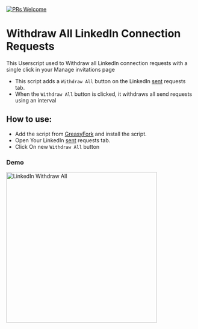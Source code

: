 [![PRs Welcome](https://img.shields.io/badge/PRs-welcome-brightgreen.svg?style=flat-square)](https://makeapullrequest.com)

# Withdraw All LinkedIn Connection Requests

This Userscript used to Withdraw all LinkedIn connection requests with a single click in your Manage invitations page

- This script adds a `Withdraw All` button on the LinkedIn [sent](https://www.linkedin.com/mynetwork/invitation-manager/sent/?invitationType=CONNECTION) requests tab.
- When the `Withdraw All` button is clicked, it withdraws all send requests using an interval 

## How to use:
- Add the script from [GreasyFork](https://greasyfork.org/en/scripts/470983-linkedin-withdraw-all-connection-requests) and install the script.
- Open Your LinkedIn [sent](https://www.linkedin.com/mynetwork/invitation-manager/sent/?invitationType=CONNECTION) requests tab.
- Click On new `Withdraw All` button

### Demo

<img width="400" src="https://github.com/MortezaNedaei/Compose-BlurHash/assets/38072572/a0800893-9858-4c3d-a0f1-20c59fbfb008"  alt="LinkedIn Withdraw All"/>
